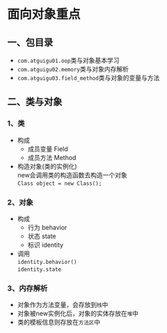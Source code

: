 # 面向对象重点

## 一、包目录

* `com.atguigu01.oop`类与对象基本学习
* `com.atguigu02.memory`类与对象内存解析
* `com.atguigu03.field_method`类与对象的变量与方法

## 二、类与对象

### 1、类

* 构成
    * 成员变量 Field
    * 成员方法 Method
* 构造对象(类的实例化)  
  new会调用类的构造函数去构造一个对象  
  `Class object = new Class();`

### 2、对象

* 构成
    * 行为 behavior
    * 状态 state
    * 标识 identity
* 调用  
  `identity.behavior()`  
  `identity.state`

### 3、内存解析

* 对象作为方法变量，会存放到`栈`中
* 对象被new实例化后，对象的实体存放在`堆`中
* 类的模板信息则存放在`方法区`中